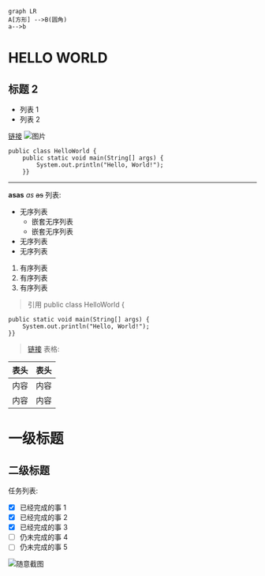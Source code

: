 ```mermaid
graph LR
A[方形] -->B(圆角)
a-->b
```

# HELLO WORLD

## 标题 2

- 列表 1
- 列表 2

[链接](http://www.b)
![图片](https://www.baidu.com/img/PCtm_d9c8750bed0b3b7d0838d3f8bc3b3755.png)

```
public class HelloWorld {
    public static void main(String[] args) {
        System.out.println("Hello, World!");
    }}
```

---

**asas**
_as_
~~as~~
列表:

- 无序列表
  - 嵌套无序列表
  - 嵌套无序列表
- 无序列表
- 无序列表

1. 有序列表
2. 有序列表
3. 有序列表

> 引用
> public class HelloWorld {

    public static void main(String[] args) {
        System.out.println("Hello, World!");
    }}

> [链接](http://www.b)
表格:

| 表头 | 表头 |
| ---- | ---- |
| 内容 | 内容 |
| 内容 | 内容 |

一级标题
=======

二级标题
-------

任务列表:

- [x] 已经完成的事 1
- [x] 已经完成的事 2
- [x] 已经完成的事 3
- [ ] 仍未完成的事 4
- [ ] 仍未完成的事 5

![随意截图](img/image.png)